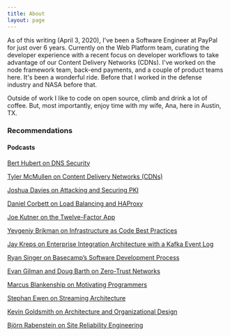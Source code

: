 ```yaml
---
title: About
layout: page
---
```


As of this writing (April 3, 2020), I've been a Software Engineer at PayPal for just over 6 years. Currently on the Web Platform team, curating the developer experience with a recent focus on developer workflows to take advantage of our Content Delivery Networks (CDNs). I've worked on the node framework team, back-end payments, and a couple of product teams here. It's been a wonderful ride. Before that I worked in the defense industry and NASA before that.

Outside of work I like to code on open source, climb and drink a lot of coffee. But, most importantly, enjoy time with my wife, Ana, here in Austin, TX.

### Recommendations

#### Podcasts

[Bert Hubert on DNS Security](https://www.se-radio.net/2020/03/episode-404-bert-hubert-on-dns-security/)

[Tyler McMullen on Content Delivery Networks (CDNs)](https://www.se-radio.net/2018/11/se-radio-episode-345-tyler-mcmullen-on-content-delivery-networks-cdns/)

[Joshua Davies on Attacking and Securing PKI](https://www.se-radio.net/2019/08/episode-378-joshua-davies-on-attacking-and-securing-pki/)

[Daniel Corbett on Load Balancing and HAProxy](https://www.se-radio.net/2018/11/se-radio-episode-347-daniel-corbett-on-load-balancing-and-haproxy/)

[Joe Kutner on the Twelve-Factor App](https://www.se-radio.net/2020/05/episode-409-joe-kutner-on-the-twelve-factor-app/)

[Yevgeniy Brikman on Infrastructure as Code Best Practices](https://www.se-radio.net/2020/04/episode-405-yevgeniy-brikman-on-infrastructure-as-code-best-practices/)

[Jay Kreps on Enterprise Integration Architecture with a Kafka Event Log](https://www.se-radio.net/2019/12/episode-393-jay-kreps-on-enterprise-integration-architecture-with-a-kafka-event-log/)

[Ryan Singer on Basecamp’s Software Development Process](https://www.se-radio.net/2019/11/episode-389-ryan-singer-on-basecamps-software-development-process/)

[Evan Gilman and Doug Barth on Zero-Trust Networks](https://www.se-radio.net/2019/10/episode-385-evan-gilman-and-doug-barth-on-zero-trust-networks/)

[Marcus Blankenship on Motivating Programmers](https://www.se-radio.net/2019/07/episode-374-marcus-blankenship-on-motivating-programmers/)

[Stephan Ewen on Streaming Architecture](https://www.se-radio.net/2018/11/se-radio-episode-346-stephan-ewen-on-streaming-architecture/)

[Kevin Goldsmith on Architecture and Organizational Design](https://www.se-radio.net/2018/07/se-radio-episode-331-kevin-goldsmith-on-architecture-and-organizational-design/)

[Björn Rabenstein on Site Reliability Engineering](https://www.se-radio.net/2016/12/se-radio-episode-276-bjorn-rabenstein-on-site-reliability-engineering/)
